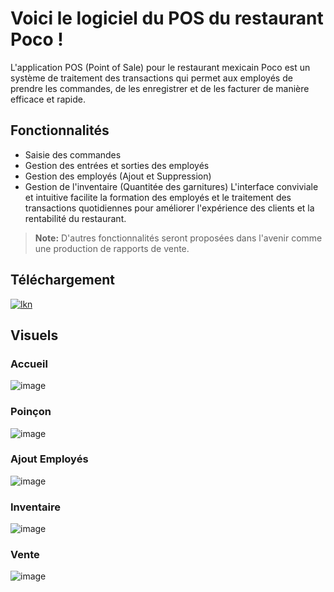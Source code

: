 # Voici le logiciel du POS du restaurant Poco !

L'application POS (Point of Sale) pour le restaurant mexicain Poco est un système de traitement des transactions qui permet aux employés de prendre les commandes, de les enregistrer et de les facturer de manière efficace et rapide.

## Fonctionnalités

-   Saisie des commandes
-   Gestion des entrées et sorties des employés
-   Gestion des employés (Ajout et Suppression)
-   Gestion de l'inventaire (Quantitée des garnitures)
L'interface conviviale et intuitive facilite la formation des employés et le traitement des transactions quotidiennes pour améliorer l'expérience des clients et la rentabilité du restaurant.

> **Note:** D'autres fonctionnalités seront proposées dans l'avenir comme une production de rapports de vente.

## Téléchargement

[![lkn](https://img.shields.io/github/v/release/raphaelgrougnet/Poco?include_prereleases&label=T%C3%A9l%C3%A9charger%20poco&style=for-the-badge)](https://github.com/raphaelgrougnet/Poco/releases/download/v1.0.1-alpha/Poco.v1.0.1.zip)


## Visuels

### Accueil
![image](https://user-images.githubusercontent.com/69645213/233867959-3f7161a9-6fa7-471b-bd44-239726d502cf.png)

### Poinçon
![image](https://user-images.githubusercontent.com/69645213/233867988-00f4b2d2-9267-4c65-a596-7fd9945ddfa2.png)

### Ajout Employés
![image](https://user-images.githubusercontent.com/69645213/233867997-5c65a7bb-974e-44bc-9a4d-4c8e305797ff.png)

### Inventaire
![image](https://user-images.githubusercontent.com/69645213/233868005-1a40d1ce-b8ed-4add-90c5-3b9f1580e7ba.png)

### Vente
![image](https://user-images.githubusercontent.com/69645213/233868025-5821cf8c-568e-4ddd-aa93-8f1a6d79f38b.png)
